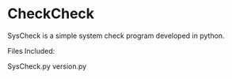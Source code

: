 CheckCheck
============

SysCheck is a simple system check program developed in python.

Files Included:

SysCheck.py
version.py
